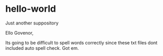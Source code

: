 # hello-world
Just another suppository 


Ello Govenor,

Its going to be difficult to spell words correctly since these txt files dont included auto spell check.
Got em. 
